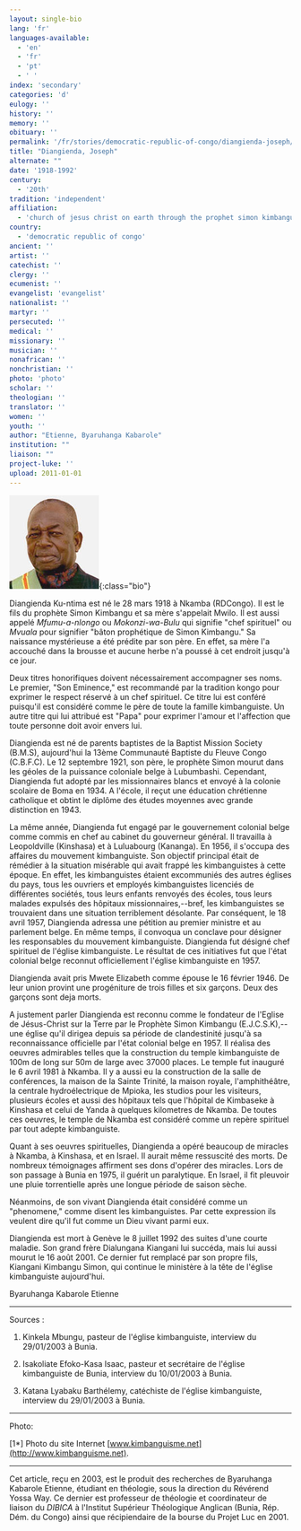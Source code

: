 ```yaml
---
layout: single-bio
lang: 'fr'
languages-available:
  - 'en'
  - 'fr'
  - 'pt'
  - ' '
index: 'secondary'
categories: 'd'
eulogy: ''
history: ''
memory: ''
obituary: ''
permalink: '/fr/stories/democratic-republic-of-congo/diangienda-joseph/'
title: "Diangienda, Joseph"
alternate: ""
date: '1918-1992'
century:
  - '20th'
tradition: 'independent'
affiliation:
  - 'church of jesus christ on earth through the prophet simon kimbangu'
country:
  - 'democratic republic of congo'
ancient: ''
artist: ''
catechist: ''
clergy: ''
ecumenist: ''
evangelist: 'evangelist'
nationalist: ''
martyr: ''
persecuted: ''
medical: ''
missionary: ''
musician: ''
nonafrican: ''
nonchristian: ''
photo: 'photo'
scholar: ''
theologian: ''
translator: ''
women: ''
youth: ''
author: "Etienne, Byaruhanga Kabarole"
institution: ""
liaison: ""
project-luke: ''
upload: 2011-01-01
---
```


![Joseph Diangienda](/images/bio-pics/demrepcongo/diangienda-joseph/Diangienda-joseph.jpg){:class="bio"}

Diangienda Ku-ntima est né le 28 mars 1918 à Nkamba (RDCongo). Il est le fils du prophète Simon Kimbangu et sa mère s'appelait Mwilo. Il est aussi appelé *Mfumu-a-nlongo* ou *Mokonzi-wa-Bulu* qui signifie "chef spirituel" ou *Mvuala* pour signifier "bâton prophétique de Simon Kimbangu." Sa naissance mystérieuse a été prédite par son père. En effet, sa mère l'a accouché dans la brousse et aucune herbe n'a poussé à cet endroit jusqu'à ce jour.

Deux titres honorifiques doivent nécessairement accompagner ses noms.  Le premier, "Son Eminence," est recommandé par la tradition kongo pour exprimer le respect réservé à un chef spirituel. Ce titre lui est conféré puisqu'il est considéré comme le père de toute la famille kimbanguiste. Un autre titre qui lui attribué est "Papa" pour exprimer l'amour et l'affection que toute personne doit avoir envers lui.

Diangienda est né de parents baptistes de la Baptist Mission Society (B.M.S), aujourd'hui la 13ème Communauté Baptiste du Fleuve Congo (C.B.F.C). Le 12 septembre 1921, son père, le prophète Simon mourut dans les géoles de la puissance coloniale belge à Lubumbashi. Cependant, Diangienda fut adopté par les missionnaires blancs et envoyé à la colonie scolaire de Boma en 1934. A l'école, il reçut une éducation chrétienne catholique et obtint le diplôme des études moyennes avec grande distinction en 1943.

La même année, Diangienda fut engagé par le gouvernement colonial belge comme commis en chef au cabinet du gouverneur général.  Il travailla à Leopoldville (Kinshasa) et à Luluabourg (Kananga). En 1956, il s'occupa des affaires du mouvement kimbanguiste. Son objectif principal était de rémédier à la situation misérable qui avait frappé les kimbanguistes à cette époque.  En effet, les kimbanguistes étaient excommuniés des autres églises du pays, tous les ouvriers et employés kimbanguistes licenciés de différentes sociétés, tous leurs enfants renvoyés des écoles, tous leurs malades expulsés des hôpitaux missionnaires,--bref, les kimbanguistes se trouvaient dans une situation terriblement désolante.  Par conséquent, le 18 avril 1957, Diangienda adressa une pétition au premier ministre et au parlement belge. En même temps, il convoqua un conclave pour désigner les responsables du mouvement kimbanguiste. Diangienda fut désigné chef spirituel de l'&eacute;glise kimbanguiste.  Le r&eacute;sultat de ces initiatives fut que l'&eacute;tat colonial belge reconnut officiellement l'&eacute;glise kimbanguiste en 1957.

Diangienda avait pris Mwete Elizabeth comme épouse le 16 février 1946. De leur union provint une progéniture de trois filles et six garçons. Deux des garçons sont deja morts.

A justement parler Diangienda est reconnu comme le fondateur de l'Eglise de Jésus-Christ sur la Terre par le Prophète Simon Kimbangu (E.J.C.S.K),--une église qu'il dirigea depuis sa période de clandestinité jusqu'à sa reconnaissance officielle par l'&eacute;tat colonial belge en 1957. Il réalisa des oeuvres admirables telles que la construction du temple kimbanguiste de 100m de long sur 50m de large avec 37000 places.  Le temple fut inauguré le 6 avril 1981 à Nkamba. Il y a aussi eu la construction de la salle de conférences, la maison de la Sainte Trinité, la maison royale, l'amphithéâtre, la centrale hydroélectrique de Mpioka, les studios pour les visiteurs, plusieurs écoles et aussi des hôpitaux  tels que l'hôpital de Kimbaseke à Kinshasa et celui de Yanda à quelques kilometres de Nkamba. De toutes ces oeuvres, le temple de Nkamba est considéré comme un repère spirituel par tout adepte kimbanguiste.

Quant à ses oeuvres spirituelles, Diangienda a opéré beaucoup de miracles à Nkamba, à Kinshasa, et en Israel. Il aurait même ressuscité des morts. De nombreux témoignages affirment ses dons d'opérer des miracles. Lors de son passage à Bunia en 1975, il guérit un paralytique. En Israel, il fit pleuvoir une pluie torrentielle après une longue période de saison sèche.

Néanmoins, de son vivant Diangienda était considéré comme un "phenomene," comme disent les kimbanguistes. Par cette expression ils veulent dire qu'il fut comme un Dieu vivant parmi eux.

Diangienda est mort à Genève le 8 juillet 1992 des suites d'une courte maladie. Son grand fr&egrave;re Dialungana Kiangani lui succéda, mais lui aussi mourut le 16 août 2001.  Ce dernier fut remplacé par son propre fils, Kiangani Kimbangu Simon, qui continue le ministère à la tête de l'&eacute;glise kimbanguiste aujourd'hui.

Byaruhanga Kabarole Etienne

---

Sources :

1. Kinkela Mbungu, pasteur de l'&eacute;glise kimbanguiste, interview du 29/01/2003 à Bunia.

2. Isakoliate Efoko-Kasa Isaac, pasteur et secrétaire de l'&eacute;glise kimbanguiste de Bunia, interview du 10/01/2003 à Bunia.

3. Katana Lyabaku Barthélemy, catéchiste de l'&eacute;glise kimbanguiste, interview du 29/01/2003 à Bunia.

---

Photo:

[1*] Photo du site Internet [www.kimbanguisme.net](http://www.kimbanguisme.net).

---

Cet article, re&ccedil;u en 2003, est le produit des recherches de Byaruhanga Kabarole Etienne, &eacute;tudiant en th&eacute;ologie, sous la direction du R&eacute;v&eacute;rend Yossa Way.  Ce dernier est professeur de th&eacute;ologie et coordinateur de liaison du *DIBICA* &agrave; l'Institut Sup&eacute;rieur Th&eacute;ologique Anglican (Bunia, R&eacute;p. D&eacute;m. du Congo) ainsi que r&eacute;cipiendaire de la bourse du Projet Luc en 2001.
